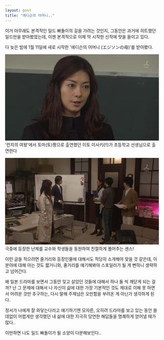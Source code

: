 ```yaml
---
layout: post
title: "에디슨의 어머니.."
---
```


이거 아무래도 본격적인 일드 빠돌이의 길을 가려는 것인지, 그동안은 과거에 히트했던 일드만을 받아봤었는데, 이젠 본격적으로 이제 막 시작한 신작에 맛을 들이고 있다.

다 늦은 밤에 1월 11일에 새로 시작한 '에디슨의 어머니 (エジソンの母)'를 받아봤다.

![image](/assets/images/595d89c8fee7461951ce2e3bf2921230.jpg)&#39;런치의 여왕&#39;에서 토마(토)짱으로 출연했던 이토 미사키(!!)가 초등학교 선생님으로 출연한다

![image](/assets/images/64b4748f669e2fc3a4c582212edbd43e.jpg)극중에 등장한 난제를 교수와 학생들을 동원하여 친절하게 풀어주는 센스!

이런 글을 적으려면 줄거리와 등장인물에 대해서도 적당히 소개해야 맞을 것 같은데, 이 분야에 대해 아는 것도 짧거니와, 줄거리를 얘기해봐야 스포일러가 될 게 뻔하니 생략하고 넘어간다.

왜 일본 드라마를 보면서 그동안 잊고 살았던 것들에 대해서 하나 둘 씩 깨닫게 되는 걸까? 난 그 문제에 대해서 나 자신이 삶에 대한 가장 기본적인 것도 제대로 이해 못 하면서 어려운 것만 추구하는, 다시 말해 주제넘은 오만함을 부려온 게 아닌가 생각하게 된다. 

정서가 나에게 잘 와닿는다라고 얘기하기엔 모자른, 오히려 드라마를 보고 있는 동안 쓸데없이 어렵게만 생각했던 내 삶에 대한 지극히 당연한 해답들을 명쾌하게 얻어낼 때가 많다..

이만하면 나도 일드 빠돌이가 될 소양이 다분해보인다..


